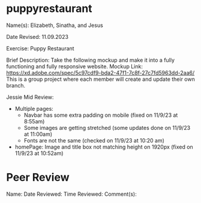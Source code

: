 # puppyrestaurant
Name(s): Elizabeth, Sinatha, and Jesus 

Date Revised: 11.09.2023

Exercise: Puppy Restaurant

Brief Description: Take the following mockup and make it into a fully functioning and fully responsive website.
                   Mockup Link: https://xd.adobe.com/spec/5c97cdf9-bda2-47f1-7c8f-27c7fd5963dd-2aa6/
                   This is a group project where each member will create and update their own branch.


Jessie Mid Review:
- Multiple pages:
  - Navbar has some extra padding on mobile (fixed on 11/9/23 at 8:55am)
  - Some images are getting stretched (some updates done on 11/9/23 at 11:00am)
  - Fonts are not the same (checked on 11/9/23 at 10:20 am)
- homePage: Image and title box not matching height on 1920px (fixed on 11/9/23 at 10:52am)


# Peer Review
Name: 
Date Reviewed: 
Time Reviewed: 
Comment(s): 
